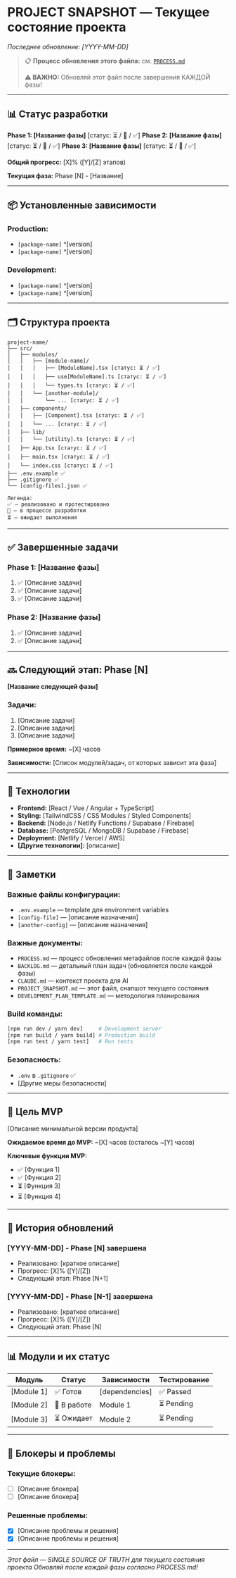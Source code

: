 # PROJECT SNAPSHOT — Текущее состояние проекта

*Последнее обновление: [YYYY-MM-DD]*

> 📋 **Процесс обновления этого файла:** см. [`PROCESS.md`](./PROCESS.md)
>
> **⚠️ ВАЖНО:** Обновляй этот файл после завершения КАЖДОЙ фазы!

---

## 📊 Статус разработки

**Phase 1: [Название фазы]** [статус: ⏳ / 🔄 / ✅]
**Phase 2: [Название фазы]** [статус: ⏳ / 🔄 / ✅]
**Phase 3: [Название фазы]** [статус: ⏳ / 🔄 / ✅]

**Общий прогресс:** [X]% ([Y]/[Z] этапов)

**Текущая фаза:** Phase [N] - [Название]

---

## 📦 Установленные зависимости

### Production:
- `[package-name]` ^[version]
- `[package-name]` ^[version]

### Development:
- `[package-name]` ^[version]
- `[package-name]` ^[version]

---

## 🗂️ Структура проекта

```
project-name/
├── src/
│   ├── modules/
│   │   ├── [module-name]/
│   │   │   ├── [ModuleName].tsx [статус: ⏳ / ✅]
│   │   │   ├── use[ModuleName].ts [статус: ⏳ / ✅]
│   │   │   └── types.ts [статус: ⏳ / ✅]
│   │   └── [another-module]/
│   │       └── ... [статус: ⏳ / ✅]
│   ├── components/
│   │   ├── [Component].tsx [статус: ⏳ / ✅]
│   │   └── ... [статус: ⏳ / ✅]
│   ├── lib/
│   │   └── [utility].ts [статус: ⏳ / ✅]
│   ├── App.tsx [статус: ⏳ / ✅]
│   ├── main.tsx [статус: ⏳ / ✅]
│   └── index.css [статус: ⏳ / ✅]
├── .env.example ✅
├── .gitignore ✅
└── [config-files].json ✅

Легенда:
✅ — реализовано и протестировано
🔄 — в процессе разработки
⏳ — ожидает выполнения
```

---

## ✅ Завершенные задачи

### Phase 1: [Название фазы]
1. ✅ [Описание задачи]
2. ✅ [Описание задачи]
3. ✅ [Описание задачи]

### Phase 2: [Название фазы]
1. ✅ [Описание задачи]
2. ✅ [Описание задачи]

---

## 🔜 Следующий этап: Phase [N]

**[Название следующей фазы]**

### Задачи:
1. [Описание задачи]
2. [Описание задачи]
3. [Описание задачи]

**Примерное время:** ~[X] часов

**Зависимости:** [Список модулей/задач, от которых зависит эта фаза]

---

## 🔧 Технологии

- **Frontend:** [React / Vue / Angular + TypeScript]
- **Styling:** [TailwindCSS / CSS Modules / Styled Components]
- **Backend:** [Node.js / Netlify Functions / Supabase / Firebase]
- **Database:** [PostgreSQL / MongoDB / Supabase / Firebase]
- **Deployment:** [Netlify / Vercel / AWS]
- **[Другие технологии]:** [описание]

---

## 📝 Заметки

### Важные файлы конфигурации:
- `.env.example` — template для environment variables
- `[config-file]` — [описание назначения]
- `[another-config]` — [описание назначения]

### Важные документы:
- `PROCESS.md` — процесс обновления метафайлов после каждой фазы
- `BACKLOG.md` — детальный план задач (обновляется после каждой фазы)
- `CLAUDE.md` — контекст проекта для AI
- `PROJECT_SNAPSHOT.md` — этот файл, снапшот текущего состояния
- `DEVELOPMENT_PLAN_TEMPLATE.md` — методология планирования

### Build команды:
```bash
[npm run dev / yarn dev]     # Development server
[npm run build / yarn build] # Production build
[npm run test / yarn test]   # Run tests
```

### Безопасность:
- `.env` в `.gitignore` ✅
- [Другие меры безопасности]

---

## 🎯 Цель MVP

[Описание минимальной версии продукта]

**Ожидаемое время до MVP:** ~[X] часов (осталось ~[Y] часов)

**Ключевые функции MVP:**
- ✅ [Функция 1]
- ✅ [Функция 2]
- ⏳ [Функция 3]
- ⏳ [Функция 4]

---

## 🔄 История обновлений

### [YYYY-MM-DD] - Phase [N] завершена
- Реализовано: [краткое описание]
- Прогресс: [X]% ([Y]/[Z])
- Следующий этап: Phase [N+1]

### [YYYY-MM-DD] - Phase [N-1] завершена
- Реализовано: [краткое описание]
- Прогресс: [X]% ([Y]/[Z])
- Следующий этап: Phase [N]

---

## 📊 Модули и их статус

| Модуль | Статус | Зависимости | Тестирование |
|--------|--------|-------------|--------------|
| [Module 1] | ✅ Готов | [dependencies] | ✅ Passed |
| [Module 2] | 🔄 В работе | Module 1 | ⏳ Pending |
| [Module 3] | ⏳ Ожидает | Module 2 | ⏳ Pending |

---

## 🚨 Блокеры и проблемы

### Текущие блокеры:
- [ ] [Описание блокера]
- [ ] [Описание блокера]

### Решенные проблемы:
- [x] [Описание проблемы и решения]
- [x] [Описание проблемы и решения]

---

*Этот файл — SINGLE SOURCE OF TRUTH для текущего состояния проекта*
*Обновляй после каждой фазы согласно PROCESS.md!*
